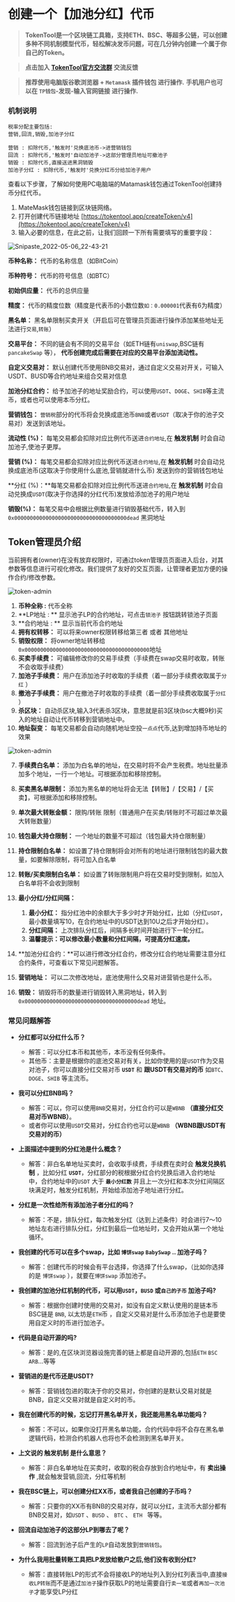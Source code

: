 # 创建一个【加池分红】代币

> **TokenTool是一个区块链工具箱，支持ETH、BSC、等超多公链，可以创建多种不同机制模型代币，轻松解决发币问题，可在几分钟内创建一个属于你自己的Token。**


> **点击加入 [TokenTool官方交流群](https://t.me/tokentool_app) 交流反馈**

> **推荐使用电脑版谷歌浏览器 + `Metamask` 插件钱包 进行操作.**
> **手机用户也可以在 `TP钱包`-发现-输入官网链接 进行操作.**




### 机制说明

```
税率分配主要包括:
营销,回流,销毁,加池子分红

营销 : 扣除代币,'触发时'兑换底池币->进营销钱包
回流 : 扣除代币,'触发时'自动加池子->这部分管理员地址可撤池子
销毁 : 扣除代币,直接送进黑洞销毁
加池子分红 : 扣除代币,'触发时'兑换分红币分给加池子用户
```



查看以下步骤，了解如何使用PC电脑端的Matamask钱包通过TokenTool创建持币分红代币。

1. MateMask钱包链接到区块链网络。
2. 打开创建代币链接地址 [https://tokentool.app/createToken/v4](https://tokentool.app/createToken/v4)
3. 输入必要的信息，在此之前，让我们回顾一下所有需要填写的重要字段：


![Snipaste_2022-05-06_22-43-21](../.gitbook/assets/v4/create-token-v4.png)



**币种名称：** 代币的名称信息（如BitCoin）

**币种符号：** 代币的符号信息（如BTC）

**初始供应量：** 代币的总供应量

**精度：** 代币的精度位数（精度是代表币的小数位数`如：0.000001`代表有6为精度）

**黑名单：** 黑名单限制买卖开关（开启后可在管理员页面进行操作添加某些地址无法进行`交易`,`转账`）

**交易平台：** 不同的链会有不同的交易平台（如ETH链有`uniswap`,BSC链有`pancakeSwap` 等）， **代币创建完成后需要在对应的交易平台添加流动性。**

**自定义交易对：** 默认创建代币使用BNB交易对，通过自定义交易对开关，可输入 USDT、BUSD等合约地址来组合交易对信息

**加池分红合约：** 给予加池子的地址奖励合约，可以使用`USDT`、`DOGE`、`SHIB`等主流币，或者也可以使用本币分红。


**营销钱包：** `营销税`部分的代币将会兑换成底池币`BNB`或者`USDT`（取决于你的池子交易对）发送到该地址。

**流动性 (%)：** 每笔交易都会扣除对应比例代币送进`合约地址`,在 **触发机制** 时会自动加池子,使池子更厚。

**营销 (%)：** 每笔交易都会扣除对应比例代币送进`合约地址`,在 **触发机制** 时会自动兑换成底池币(这取决于你使用什么底池,营销就进什么币) 发送到你的营销钱包地址

**分红 (%)：**每笔交易都会扣除对应比例代币送进`合约地址`,在 **触发机制** 时会自动兑换成`USDT`(取决于你选择的分红代币)发放给添加池子的用户地址

**销毁(%)：** 每笔交易中会根据比例数量进行销毁基础代币，转入到`0x000000000000000000000000000000000000dead` 黑洞地址




## Token管理员介绍

当前拥有者(owner)在没有放弃权限时，可通过token管理员页面进入后台，对其参数等信息进行可视化修改。我们提供了友好的交互页面，让管理者更加方便的操作合约/修改参数。



![token-admin](../.gitbook/assets/v4/token-admin-1.jpeg)

1. **币种全称 :** 代币全称
2. **LP地址 : ** 显示池子LP的合约地址，可点击`锁池子` 按钮跳转锁池子页面
3. **合约地址 : ** 显示当前代币合约地址
4. **拥有权转移：** 可以将来owner权限转移给第三者 或者 其他地址
5. **销毁权限：** 将owner地址转移给 `0x0000000000000000000000000000000000000000`地址
6. **买卖手续费：** 可编辑修改你的交易手续费（手续费在swap交易时收取，转账不会收取手续费）
7. **加池子手续费：** 用户在添加池子时收取的手续费（着一部分手续费收取属于`分红` ）
8. **撤池子手续费：** 用户在撤池子时收取的手续费（着一部分手续费收取属于`分红` ）
9. **杀区块：** 自动杀区块,输入3代表杀3区块，意思就是前3区块(bsc大概9秒)买入的地址自动让代币转移到营销地址中。
10. **地址裂变：** 每笔交易都会自动向随机地址空投`一点点`代币,达到增加持币地址的效果





![token-admin](../.gitbook/assets/v4/token-admin-2.jpeg)

7. **手续费白名单：** 添加为白名单的地址，在交易时将不会产生税费。地址批量添加多个地址，一行一个地址。可根据添加和移除控制。

8. **买卖黑名单限制：** 添加为黑名单的地址将会无法【转账】/【交易】/【买卖】，可根据添加和移除控制。

9. **单次最大转账金额：** 限购/转账 限制（普通用户在买卖/转账时不可超过单次最大转账数量）

10. **钱包最大持仓限制：** 一个地址的数量不可超过（钱包最大持仓限制量）

11. **持仓限制白名单：** 如设置了持仓限制将会对所有的地址进行限制钱包的最大数量，如要解除限制，将可加入白名单

12. **转账/买卖限制白名单：** 如设置了转账限制用户将在交易时受到限制，如加入白名单将不会收到限制

13. **最小分红/分红间隔：** 

    1. **最小分红：** 指分红池中的余额大于多少时才开始分红，比如（分红`USDT`，最小数量填写10，在合约地址中的USDT达到10U之后才开始分红）。
    2. **分红间隔：** 上次排队分红后，间隔多长时间开始进行下一轮分红。
    3. **温馨提示：可以修改最小数量和分红间隔，可提高分红速度。**

14. **加池分红合约：**可以进行修改分红合约，修改分红合约地址需要注意分红合约条件，可查看以下常见问题解答。

15. **营销地址：** 可以二次修改地址，底池使用什么交易对进营销也是什么币。

16. **销毁：** 销毁将币的数量进行销毁转入黑洞地址，转入到`0x000000000000000000000000000000000000dead` 地址。

    



### 常见问题解答

- **分红都可以分红什么币？**
  - 解答：可以分红本币和其他币，本币没有任何条件。
  - 其他币：主要是根据你的底池交易对有关，比如你使用的是`USDT`作为交易对池子，你可以直接分红交易对币 **`USDT`**  和 **跟USDT有交易对的币** 如`BTC`、`DOGE`、`SHIB` 等主流币。

- **我可以分红BNB吗？**
  - 解答：可以，你可以使用`BNB`交易对，分红合约可以是`WBNB` **（直接分红交易对币WBNB）**。
  - 或者你可以使用`USDT`交易对，分红合约也可以是`WBNB` **（WBNB跟USDT有交易对的币）**

- **上面描述中提到的分红池是什么概念？**
  - 解答：非白名单地址买卖时，会收取手续费，手续费在卖时会 **触发兑换机制** ，比如分红 **`USDT`**，分红部分的税根据分红合约兑换后进入合约地址中，合约地址中的`USDT` 大于 **`最小分红数`** 并且上一次分红和本次分红间隔区块满足时，触发分红机制，开始给添加池子地址进行分红。
- **分红是一次性给所有添加池子者分红的吗？**
  - 解答：不是，排队分红，每次触发分红（达到上述条件）时会进行7～10地址左右进行排队分红，分红到最后一位地址时，又会开始从第一个地址循环。
- **我创建的代币可以在多个swap，比如 `博饼swap` `BabySwap` .. 加池子吗？**
  - 解答：创建代币的时候会有平台选择，你选择了什么swap，（比如你选择的是 `博饼swap` ），就要在`博饼swap` 添加池子。


- **我创建的加池分红机制的代币，可以用`USDT`，`BUSD` 或`自己的子币` 加池子吗?**
  - 解答：根据你创建时使用的交易对，如没有自定义默认使用的是链本币 BSC链是 `BNB`, 以太坊是`ETH`币 ，自定义交易对是什么币添加池子也是要使用自定义时的币进行加池子。

- **代码是自动开源的吗?**
  - 解答：是的,在区块浏览器设施完善的链上都是自动开源的,包括`ETH` `BSC` `ARB`…等等

- **营销进的是代币还是USDT?**
  - 解答：营销钱包进的取决于你的交易对，你创建的是默认交易对就是BNB，自定义交易对就是自定义时的币。

- **我在创建代币的时候，忘记打开黑名单开关，我还能用黑名单功能吗？**
  - 解答：不可以，如果你没打开黑名单功能，合约代码中将不会存在黑名单逻辑代码，检测合约机器人也将也不会检测到黑名单开关。 

- **上文说的 触发机制 是什么意思？**
  - 解答：非白名单地址在买卖时，收取的税会存放到合约地址中，有 **卖出操作** ,就会触发营销,回流，分红等机制

- **我在BSC链上，可以创建分红XX币，或者我自己创建的子币吗？**
  - 解答：只要你的XX币有BNB的交易对存，就可以分红，主流币大部分都有BNB交易对，如`USDT` 、`BUSD` 、 `BTC` 、 `ETH ` 等等。

- **回流自动加池子的这部分LP到哪去了呢？**
  - 解答：回流到池子后产生的`LP`自动发放到`营销钱包`。
- **为什么我用批量转账工具把LP发放给散户之后,他们没有收到分红?**

  - 解答：直接转账LP的形式不会将接收LP的地址列入到分红列表当中,直接`接收LP转账`而不是通过`加池子`操作获取LP的地址需要自行`卖一笔`或者`再加一次池子`才能享受LP分红




